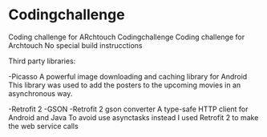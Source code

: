 # Codingchallenge
Coding challenge for ARchtouch
Codingchallenge
Coding challenge for Archtouch No special build instrucctions

Third party libraries:

-Picasso A powerful image downloading and caching library for Android This library was used to add the posters to the upcoming movies in an asynchronous way.

-Retrofit 2 -GSON -Retrofit 2 gson converter A type-safe HTTP client for Android and Java To avoid use asynctasks instead I used Retrofit 2 to make the web service calls
